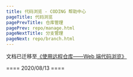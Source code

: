 ```yaml
---
title: 代码浏览 - CODING 帮助中心
pageTitle: 代码浏览
pagePrevTitle: 仓库管理
pagePrev: repo/manage.html
pageNextTitle: 分支管理
pageNext: repo/branch.html
---
```


文档已迁移至[《使用远程仓库——Web 端代码浏览》](/docs/repo/repository.html#web)

==== 2020/08/13 ====
